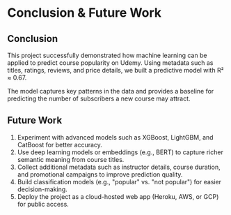 # Conclusion & Future Work

## Conclusion
This project successfully demonstrated how machine learning can be applied to predict course popularity on Udemy. Using metadata such as titles, ratings, reviews, and price details, we built a predictive model with R² ≈ 0.67.  

The model captures key patterns in the data and provides a baseline for predicting the number of subscribers a new course may attract.

## Future Work
1. Experiment with advanced models such as XGBoost, LightGBM, and CatBoost for better accuracy.
2. Use deep learning models or embeddings (e.g., BERT) to capture richer semantic meaning from course titles.
3. Collect additional metadata such as instructor details, course duration, and promotional campaigns to improve prediction quality.
4. Build classification models (e.g., "popular" vs. "not popular") for easier decision-making.
5. Deploy the project as a cloud-hosted web app (Heroku, AWS, or GCP) for public access.
